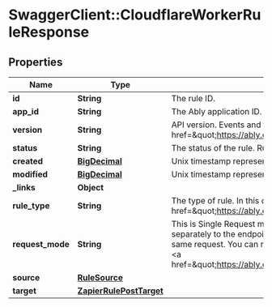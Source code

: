 # SwaggerClient::CloudflareWorkerRuleResponse

## Properties
Name | Type | Description | Notes
------------ | ------------- | ------------- | -------------
**id** | **String** | The rule ID. | [optional] 
**app_id** | **String** | The Ably application ID. | [optional] 
**version** | **String** | API version. Events and the format of their payloads are versioned. Please see the &lt;a href&#x3D;\&quot;https://ably.com/documentation/general/events\&quot;&gt;Events documentation&lt;/a&gt;. | [optional] 
**status** | **String** | The status of the rule. Rules can be enabled or disabled. | [optional] 
**created** | [**BigDecimal**](BigDecimal.md) | Unix timestamp representing the date and time of creation of the rule. | [optional] 
**modified** | [**BigDecimal**](BigDecimal.md) | Unix timestamp representing the date and time of last modification of the rule. | [optional] 
**_links** | **Object** |  | [optional] 
**rule_type** | **String** | The type of rule. In this case Cloudflare Worker. See the &lt;a href&#x3D;\&quot;https://ably.com/integrations\&quot;&gt;documentation&lt;/a&gt; for further information. | 
**request_mode** | **String** | This is Single Request mode or Batch Request mode. Single Request mode sends each event separately to the endpoint specified by the rule. Batch Request mode rolls up multiple events into the same request. You can read more about the difference between single and batched events in the Ably &lt;a href&#x3D;\&quot;https://ably.com/documentation/general/events#batching\&quot;&gt;documentation&lt;/a&gt;. | 
**source** | [**RuleSource**](RuleSource.md) |  | 
**target** | [**ZapierRulePostTarget**](ZapierRulePostTarget.md) |  | 

